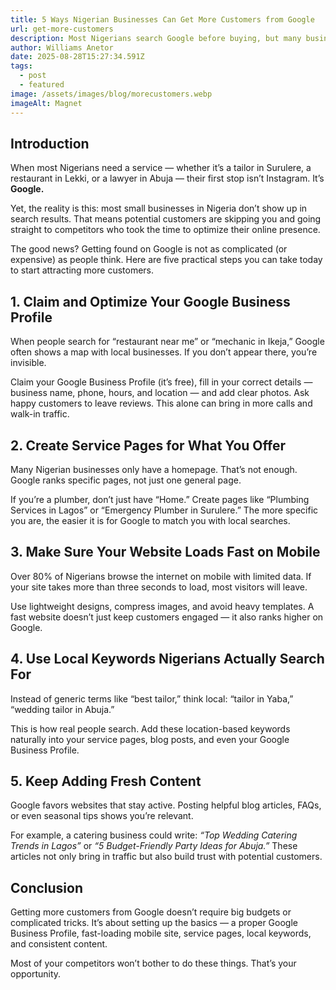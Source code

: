 ```yaml
---
title: 5 Ways Nigerian Businesses Can Get More Customers from Google
url: get-more-customers
description: Most Nigerians search Google before buying, but many businesses don’t show up. Here are 5 simple strategies to get found, build trust, and win more customers.
author: Williams Anetor
date: 2025-08-28T15:27:34.591Z
tags:
  - post
  - featured
image: /assets/images/blog/morecustomers.webp
imageAlt: Magnet
---
```


## Introduction

When most Nigerians need a service — whether it’s a tailor in Surulere, a restaurant in Lekki, or a lawyer in Abuja — their first stop isn’t Instagram. It’s **Google.**

Yet, the reality is this: most small businesses in Nigeria don’t show up in search results. That means potential customers are skipping you and going straight to competitors who took the time to optimize their online presence.

The good news? Getting found on Google is not as complicated (or expensive) as people think. Here are five practical steps you can take today to start attracting more customers.

## 1. Claim and Optimize Your Google Business Profile

When people search for “restaurant near me” or “mechanic in Ikeja,” Google often shows a map with local businesses. If you don’t appear there, you’re invisible.

Claim your Google Business Profile (it’s free), fill in your correct details — business name, phone, hours, and location — and add clear photos. Ask happy customers to leave reviews. This alone can bring in more calls and walk-in traffic.

## 2. Create Service Pages for What You Offer

Many Nigerian businesses only have a homepage. That’s not enough. Google ranks specific pages, not just one general page.

If you’re a plumber, don’t just have “Home.” Create pages like “Plumbing Services in Lagos” or “Emergency Plumber in Surulere.” The more specific you are, the easier it is for Google to match you with local searches.

## 3. Make Sure Your Website Loads Fast on Mobile

Over 80% of Nigerians browse the internet on mobile with limited data. If your site takes more than three seconds to load, most visitors will leave.

Use lightweight designs, compress images, and avoid heavy templates. A fast website doesn’t just keep customers engaged — it also ranks higher on Google.

## 4. Use Local Keywords Nigerians Actually Search For

Instead of generic terms like “best tailor,” think local: “tailor in Yaba,” “wedding tailor in Abuja.”

This is how real people search. Add these location-based keywords naturally into your service pages, blog posts, and even your Google Business Profile.

## 5. Keep Adding Fresh Content

Google favors websites that stay active. Posting helpful blog articles, FAQs, or even seasonal tips shows you’re relevant.

For example, a catering business could write: _“Top Wedding Catering Trends in Lagos”_ or _“5 Budget-Friendly Party Ideas for Abuja.”_ These articles not only bring in traffic but also build trust with potential customers.

## Conclusion

Getting more customers from Google doesn’t require big budgets or complicated tricks. It’s about setting up the basics — a proper Google Business Profile, fast-loading mobile site, service pages, local keywords, and consistent content.

Most of your competitors won’t bother to do these things. That’s your opportunity.
